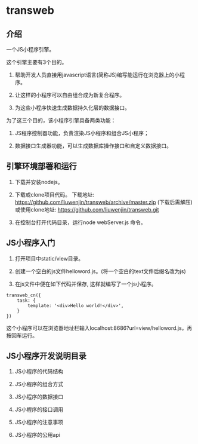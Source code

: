 # transweb

## 介绍

一个JS小程序引擎。

这个引擎主要有3个目的。

1. 帮助开发人员直接用javascript语言(简称JS)编写能运行在浏览器上的小程序。

2. 让这样的小程序可以自由组合成为新复合程序。

3. 为这些小程序快速生成数据持久化层的数据接口。

为了这三个目的，该小程序引擎具备两类功能： 

1) JS程序控制器功能，负责渲染JS小程序和组合JS小程序；

2) 数据接口生成器功能，可以生成数据库操作接口和自定义数据接口。

## 引擎环境部署和运行

1. 下载并安装nodejs。

2. 下载或clone项目代码。
下载地址: https://github.com/liuwenjin/transweb/archive/master.zip (下载后需解压)
或使用clone地址: https://github.com/liuwenjin/transweb.git

3. 在控制台打开代码目录，运行node webServer.js 命令。

## JS小程序入门

1. 打开项目中static/view目录。

2. 创建一个空白的js文件helloword.js。(将一个空白的text文件后缀名改为js)

3. 在js文件中便在如下代码并保存, 这样就编写了一个js小程序。

```
transweb_cn({
    task: {
        template: '<div>Hello world!</div>',
    }
})
```
这个小程序可以在浏览器地址栏输入localhost:8686?url=view/helloword.js，再按回车运行。

## JS小程序开发说明目录

1. JS小程序的代码结构

2. JS小程序的组合方式

3. JS小程序的数据接口

4. JS小程序的接口调用

5. JS小程序的注意事项

6. JS小程序的公用api




